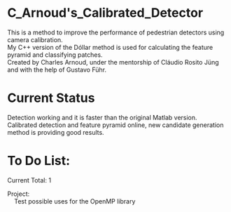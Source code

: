 C_Arnoud's_Calibrated_Detector  
======================  
  
This is a method to improve the performance of pedestrian detectors using camera calibration.  
My C++ version of the Dóllar method is used for calculating the feature pyramid and classifying patches.    
Created by Charles Arnoud, under the mentorship of Cláudio Rosito Jüng and with the help of Gustavo Führ.  
  
  
Current Status  
======================  
  
Detection working and it is faster than the original Matlab version.   
Calibrated detection and feature pyramid online, new candidate generation method is providing good results.  
  
  
To Do List:  
======================  
  
Current Total: 1    
  
Project:  
&nbsp;&nbsp;&nbsp;&nbsp;Test possible uses for the OpenMP library  
     
      